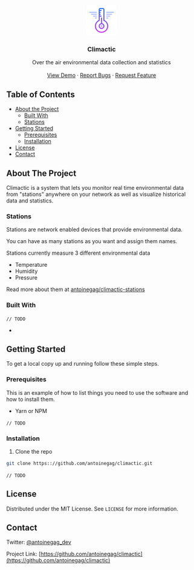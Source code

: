 <br />
<p align="center">
  <a href="https://github.com/antoinegag/climactic">
    <img src="logo-96.png" alt="Logo" width="80" height="80">
  </a>

  <h3 align="center">Climactic</h3>

  <p align="center">
    Over the air environmental data collection and statistics
    <br />
    <!-- <a href="https://github.com/antoinegag/climactic"><strong>Explore the docs »</strong></a>
    <br /> -->
    <br />
    <a href="https://github.com/antoinegag/climactic">View Demo</a>
    ·
    <a href="https://github.com/antoinegag/climactic/issues">Report Bugs</a>
    ·
    <a href="https://github.com/antoinegag/climactic/issues">Request Feature</a>
  </p>
</p>

## Table of Contents

- [About the Project](#about-the-project)
  - [Built With](#built-with)
  - [Stations](#stations)
- [Getting Started](#getting-started)
  - [Prerequisites](#prerequisites)
  - [Installation](#installation)
- [License](#license)
- [Contact](#contact)

## About The Project

Climactic is a system that lets you monitor real time environmental data from "stations" anywhere on your network as well as visualize historical data and statistics.

### Stations

Stations are network enabled devices that provide environmental data.

You can have as many stations as you want and assign them names.

Stations currently measure 3 different environmental data

- Temperature
- Humidity
- Pressure

Read more about them at [antoinegag/climactic-stations](https://github.com/antoinegag/climactic-station)

### Built With

`// TODO`

- []()

## Getting Started

To get a local copy up and running follow these simple steps.

### Prerequisites

This is an example of how to list things you need to use the software and how to install them.

- Yarn or NPM

`// TODO`

### Installation

1. Clone the repo

```sh
git clone https:://github.com/antoinegag/climactic.git
```

`// TODO`

## License

Distributed under the MIT License. See `LICENSE` for more information.

## Contact

Twitter: [@antoinegag_dev](https://twitter.com/antoinegag_dev)

Project Link: [https://github.com/antoinegag/climactic](https://github.com/antoinegag/climactic)
